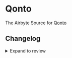 # Qonto

The Airbyte Source for [Qonto](https://qonto.com)

## Changelog

<details>

  <summary>Expand to review</summary>

| Version | Date       | Pull Request                                             | Subject                           |
| :------ | :--------- | :------------------------------------------------------- | :-------------------------------- |
| 0.3.3 | 2024-11-04 | [48265](https://github.com/airbytehq/airbyte/pull/48265) | Update dependencies |
| 0.3.2 | 2024-10-29 | [47854](https://github.com/airbytehq/airbyte/pull/47854) | Update dependencies |
| 0.3.1 | 2024-10-28 | [47490](https://github.com/airbytehq/airbyte/pull/47490) | Update dependencies |
| 0.3.0 | 2024-10-06 | [46523](https://github.com/airbytehq/airbyte/pull/46523) | Migrate to Manifest-only |
| 0.2.22 | 2024-10-05 | [46414](https://github.com/airbytehq/airbyte/pull/46414) | Update dependencies |
| 0.2.21 | 2024-09-28 | [46175](https://github.com/airbytehq/airbyte/pull/46175) | Update dependencies |
| 0.2.20 | 2024-09-21 | [45752](https://github.com/airbytehq/airbyte/pull/45752) | Update dependencies |
| 0.2.19 | 2024-09-14 | [45521](https://github.com/airbytehq/airbyte/pull/45521) | Update dependencies |
| 0.2.18 | 2024-09-07 | [45242](https://github.com/airbytehq/airbyte/pull/45242) | Update dependencies |
| 0.2.17 | 2024-08-31 | [45023](https://github.com/airbytehq/airbyte/pull/45023) | Update dependencies |
| 0.2.16 | 2024-08-24 | [44721](https://github.com/airbytehq/airbyte/pull/44721) | Update dependencies |
| 0.2.15 | 2024-08-17 | [44312](https://github.com/airbytehq/airbyte/pull/44312) | Update dependencies |
| 0.2.14 | 2024-08-12 | [43766](https://github.com/airbytehq/airbyte/pull/43766) | Update dependencies |
| 0.2.13 | 2024-08-10 | [43585](https://github.com/airbytehq/airbyte/pull/43585) | Update dependencies |
| 0.2.12 | 2024-08-03 | [43159](https://github.com/airbytehq/airbyte/pull/43159) | Update dependencies |
| 0.2.11 | 2024-07-27 | [42622](https://github.com/airbytehq/airbyte/pull/42622) | Update dependencies |
| 0.2.10 | 2024-07-20 | [42147](https://github.com/airbytehq/airbyte/pull/42147) | Update dependencies |
| 0.2.9 | 2024-07-13 | [41884](https://github.com/airbytehq/airbyte/pull/41884) | Update dependencies |
| 0.2.8 | 2024-07-10 | [41542](https://github.com/airbytehq/airbyte/pull/41542) | Update dependencies |
| 0.2.7 | 2024-07-09 | [41136](https://github.com/airbytehq/airbyte/pull/41136) | Update dependencies |
| 0.2.6 | 2024-07-06 | [41006](https://github.com/airbytehq/airbyte/pull/41006) | Update dependencies |
| 0.2.5 | 2024-06-25 | [40406](https://github.com/airbytehq/airbyte/pull/40406) | Update dependencies |
| 0.2.4 | 2024-06-21 | [39944](https://github.com/airbytehq/airbyte/pull/39944) | Update dependencies |
| 0.2.3 | 2024-06-05 | [38468](https://github.com/airbytehq/airbyte/pull/38468) | Update spec |
| 0.2.2 | 2024-06-04 | [39020](https://github.com/airbytehq/airbyte/pull/39020) | [autopull] Upgrade base image to v1.2.1 |
| 0.2.1 | 2024-05-20 | [38408](https://github.com/airbytehq/airbyte/pull/38408) | [autopull] base image + poetry + up_to_date |
| 0.2.0 | 2023-10-25 | [31603](https://github.com/airbytehq/airbyte/pull/31603) | Migrate to low-code framework |
| 0.1.0 | 2022-11-14 | [17452](https://github.com/airbytehq/airbyte/pull/17452) | 🎉 New Source: Qonto [python cdk] |

</details>
